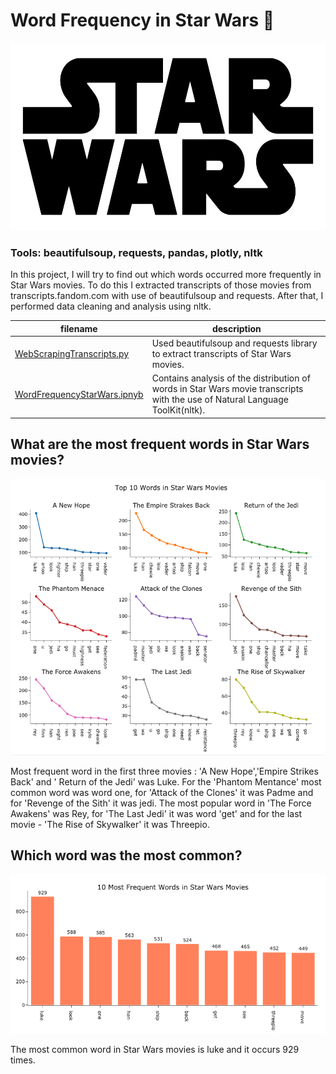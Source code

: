 # Word Frequency in Star Wars :speech_balloon:

<img src="images/starwarslogo.png" width="900" height="300" />





### Tools: beautifulsoup, requests, pandas, plotly, nltk 


In this project, I will try to find out which words occurred more frequently in Star Wars movies. To do this I extracted transcripts of those movies from transcripts.fandom.com with use of beautifulsoup and requests. After that, I performed data cleaning and analysis using nltk.  



filename | description
------------ | -------------
[WebScrapingTranscripts.py](WebScrapingTranscripts.py) | Used beautifulsoup and requests library to extract transcripts of Star Wars movies. 
[WordFrequencyStarWars.ipnyb](WordFrequencyStarWars.ipynb) | Contains analysis of the distribution of words in Star Wars movie transcripts with the use of Natural Language ToolKit(nltk).



## What are the most frequent words in Star Wars movies? 

<img src="images/topwords.png" width="900" />


Most frequent word in the first three movies : 'A New Hope','Empire Strikes Back' and ' Return of the Jedi' was Luke. 
For the 'Phantom Mentance' most common word was word one, for 'Attack of the Clones' it was Padme and for 'Revenge of the Sith' it was jedi.
The most popular word in 'The Force Awakens' was Rey, for 'The Last Jedi' it was word 'get' and for the last movie - 'The Rise of Skywalker' it was Threepio. 

## Which word was the most common? 
  
 <img src="images/mostcommon.png" width="900"/>

 The most common word in Star Wars movies is luke and it occurs 929 times.
 
